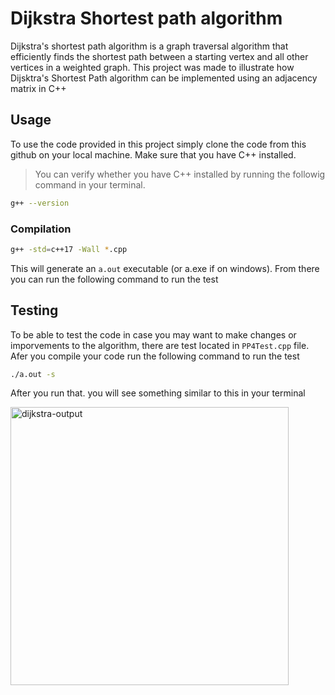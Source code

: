 # Dijkstra Shortest path algorithm

Dijkstra's shortest path algorithm is a graph traversal algorithm that efficiently finds the shortest path between a starting vertex and all other vertices in a weighted graph. This project was made to illustrate how Dijsktra's Shortest Path algorithm can be implemented using an adjacency matrix in C++

## Usage

To use the code provided in this project simply clone the code from this github on your local machine. Make sure that you have C++ installed. 
> You can verify whether you have C++ installed by running the followig command in your terminal. 
```bash
g++ --version
```

### Compilation

```bash
g++ -std=c++17 -Wall *.cpp
```

This will generate an `a.out` executable (or a.exe if on windows). From there you can run the following command to run the test

## Testing

To be able to test the code in case you may want to make changes or imporvements to the algorithm, there are test located in `PP4Test.cpp` file. Afer you compile your code run the following command to run the test

```bash
./a.out -s
```

After you run that. you will see something similar to this in
your terminal

<img width="445" alt="dijkstra-output" src="https://github.com/Aslanbayli/dijkstra-algorithm/assets/48028559/e67fbce6-9d08-45db-ac57-3b2db1621831">
